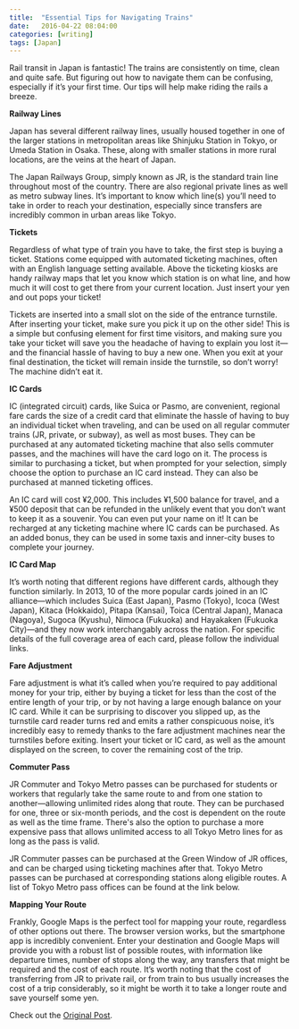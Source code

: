 ```yaml
---
title:  "Essential Tips for Navigating Trains"
date:   2016-04-22 08:04:00
categories: [writing]
tags: [Japan]
---
```


Rail transit in Japan is fantastic! The trains are consistently on time, clean and quite safe. But figuring out how to navigate them can be confusing, especially if it’s your first time. Our tips will help make riding the rails a breeze.

<strong>Railway Lines</strong>

Japan has several different railway lines, usually housed together in one of the larger stations in metropolitan areas like Shinjuku Station in Tokyo, or Umeda Station in Osaka. These, along with smaller stations in more rural locations, are the veins at the heart of Japan.

The Japan Railways Group, simply known as JR, is the standard train line throughout most of the country. There are also regional private lines as well as metro subway lines. It’s important to know which line(s) you’ll need to take in order to reach your destination, especially since transfers are incredibly common in urban areas like Tokyo.

<strong>Tickets</strong>

Regardless of what type of train you have to take, the first step is buying a ticket. Stations come equipped with automated ticketing machines, often with an English language setting available. Above the ticketing kiosks are handy railway maps that let you know which station is on what line, and how much it will cost to get there from your current location. Just insert your yen and out pops your ticket!

Tickets are inserted into a small slot on the side of the entrance turnstile. After inserting your ticket, make sure you pick it up on the other side! This is a simple but confusing element for first time visitors, and making sure you take your ticket will save you the headache of having to explain you lost it—and the financial hassle of having to buy a new one. When you exit at your final destination, the ticket will remain inside the turnstile, so don’t worry! The machine didn’t eat it.

<strong>IC Cards</strong>

IC (integrated circuit) cards, like Suica or Pasmo, are convenient, regional fare cards the size of a credit card that eliminate the hassle of having to buy an individual ticket when traveling, and can be used on all regular commuter trains (JR, private, or subway), as well as most buses. They can be purchased at any automated ticketing machine that also sells commuter passes, and the machines will have the card logo on it. The process is similar to purchasing a ticket, but when prompted for your selection, simply choose the option to purchase an IC card instead. They can also be purchased at manned ticketing offices.

An IC card will cost ¥2,000. This includes ¥1,500 balance for travel, and a ¥500 deposit that can be refunded in the unlikely event that you don’t want to keep it as a souvenir. You can even put your name on it! It can be recharged at any ticketing machine where IC cards can be purchased. As an added bonus, they can be used in some taxis and inner-city buses to complete your journey.

<strong>IC Card Map</strong>

It’s worth noting that different regions have different cards, although they function similarly. In 2013, 10 of the more popular cards joined in an IC alliance—which includes Suica (East Japan), Pasmo (Tokyo), Icoca (West Japan), Kitaca (Hokkaido), Pitapa (Kansai), Toica (Central Japan), Manaca (Nagoya), Sugoca (Kyushu), Nimoca (Fukuoka) and Hayakaken (Fukuoka City)—and they now work interchangably across the nation. For specific details of the full coverage area of each card, please follow the individual links.

<strong>Fare Adjustment</strong>

Fare adjustment is what it’s called when you’re required to pay additional money for your trip, either by buying a ticket for less than the cost of the entire length of your trip, or by not having a large enough balance on your IC card. While it can be surprising to discover you slipped up, as the turnstile card reader turns red and emits a rather conspicuous noise, it’s incredibly easy to remedy thanks to the fare adjustment machines near the turnstiles before exiting. Insert your ticket or IC card, as well as the amount displayed on the screen, to cover the remaining cost of the trip.

<strong>Commuter Pass</strong>

JR Commuter and Tokyo Metro passes can be purchased for students or workers that regularly take the same route to and from one station to another—allowing unlimited rides along that route. They can be purchased for one, three or six-month periods, and the cost is dependent on the route as well as the time frame. There's also the option to purchase a more expensive pass that allows unlimited access to all Tokyo Metro lines for as long as the pass is valid.

JR Commuter passes can be purchased at the Green Window of JR offices, and can be charged using ticketing machines after that. Tokyo Metro passes can be purchased at corresponding stations along eligible routes. A list of Tokyo Metro pass offices can be found at the link below.

<strong>Mapping Your Route</strong>

Frankly, Google Maps is the perfect tool for mapping your route, regardless of other options out there. The browser version works, but the smartphone app is incredibly convenient. Enter your destination and Google Maps will provide you with a robust list of possible routes, with information like departure times, number of stops along the way, any transfers that might be required and the cost of each route. It’s worth noting that the cost of transferring from JR to private rail, or from train to bus usually increases the cost of a trip considerably, so it might be worth it to take a longer route and save yourself some yen.

Check out the [Original Post][Post].

[Post]: http://allabout-japan.com/en/article/2782/
